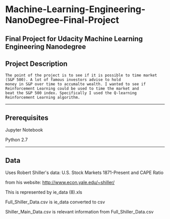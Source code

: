# Machine-Learning-Engineering-NanoDegree-Final-Project
Final Project for Udacity Machine Learning Engineering Nanodegree
  --------------------
  Project Description
  --------------------
    The point of the project is to see if it is possible to time market (S&P 500). A lot of famous investors advise to hold     
    money in S&P over time to accumalte wealth. I wanted to see if Reinforcement Learning could be used to time the market and          
    beat the S&P 500 index. Specifically I used the Q-learning Reinforcement Learning algorithm.
  -------------
  Prerequisites
  -------------
  
  Jupyter Notebook 
  
  
  Python 2.7
  
  -------------
  Data
  -------------
  
  Uses Robert Shiller's data: U.S. Stock Markets 1871-Present and CAPE Ratio
  
  
  from his website: http://www.econ.yale.edu/~shiller/
  
  
  This is represented by ie_data (8).xls
  
  
  Full_Shiller_Data.csv is ie_data converted to csv
  
  
  Shiller_Main_Data.csv is relevant information from Full_Shiller_Data.csv
